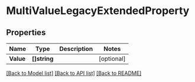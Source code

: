 # MultiValueLegacyExtendedProperty

## Properties

Name | Type | Description | Notes
------------ | ------------- | ------------- | -------------
**Value** | **[]string** |  | [optional] 

[[Back to Model list]](../README.md#documentation-for-models) [[Back to API list]](../README.md#documentation-for-api-endpoints) [[Back to README]](../README.md)


